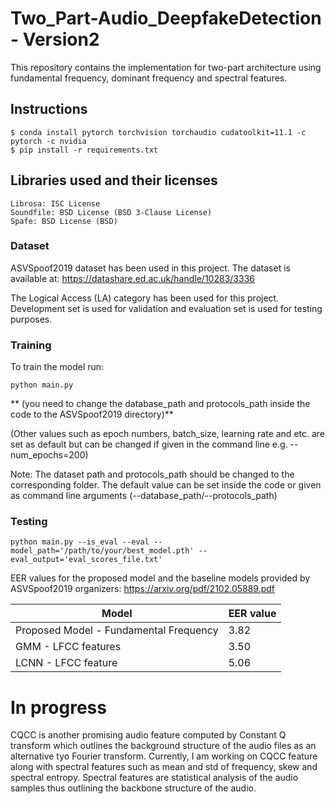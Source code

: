 # Two_Part-Audio_DeepfakeDetection - Version2

This repository contains the implementation for two-part architecture using fundamental frequency, dominant frequency and spectral features.



## Instructions

    $ conda install pytorch torchvision torchaudio cudatoolkit=11.1 -c pytorch -c nvidia
    $ pip install -r requirements.txt

## Libraries used and their licenses

    Librosa: ISC License
    Soundfile: BSD License (BSD 3-Clause License)
    Spafe: BSD License (BSD)
    
   
### Dataset
ASVSpoof2019 dataset has been used in this project. The dataset is available at:
     https://datashare.ed.ac.uk/handle/10283/3336

The Logical Access (LA) category has been used for this project. Development set is used for validation and evaluation set is used for testing purposes.

### Training
To train the model run:

    python main.py 
   
   
** (you need to change the database_path and protocols_path inside the code to the ASVSpoof2019 directory)**


(Other values such as epoch numbers, batch_size, learning rate and etc. are set as default but can be changed if given in the command line e.g. --num_epochs=200)

Note: The dataset path and protocols_path should be changed to the corresponding folder. The default value can be set inside the code or given as command line arguments (--database_path/--protocols_path)

### Testing

    python main.py --is_eval --eval --model_path='/path/to/your/best_model.pth' --eval_output='eval_scores_file.txt'


EER values for the proposed model and the baseline models provided by ASVSpoof2019 organizers:
    https://arxiv.org/pdf/2102.05889.pdf

| Model                   | EER value    |   
| ------------------------|:-------------|
| Proposed Model - Fundamental Frequency | 3.82|     
| GMM - LFCC features     |  3.50 |    
| LCNN - LFCC feature     |  5.06 |        


# In progress

CQCC is another promising audio feature computed by Constant Q transform which outlines the background structure of the audio files as an alternative tyo Fourier transform. Currently, I am working on CQCC feature along with spectral features such as mean and std of frequency, skew and spectral entropy. Spectral features are statistical analysis of the audio samples thus outlining the backbone structure of the audio.

